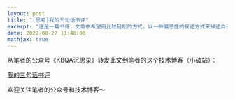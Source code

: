 ```yaml
---
layout: post
title: "[思考]我的三句话书评"
excerpt: "这是一篇书评，文章中希望用比较轻松的方式，以一种偏感性的叙述方式来描述自己的推荐理由。"
date: 2022-08-27 11:40:00
mathjax: true
---
```


从笔者的公众号《KBQA沉思录》转发此文到笔者的这个技术博客（小破站）：

[我的三句话书评](https://mp.weixin.qq.com/s?__biz=MzU2MTY2ODEzNA==&mid=2247484343&idx=1&sn=574f8365e2206f8732405d50d5946505&chksm=fc740afecb0383e82478c9c51fa18f6f85c94ebe5023aea2256b96b26b4e4c384fbc59cdec6d&token=1793488826&lang=zh_CN#rd)


欢迎关注笔者的公众号和技术博客～

